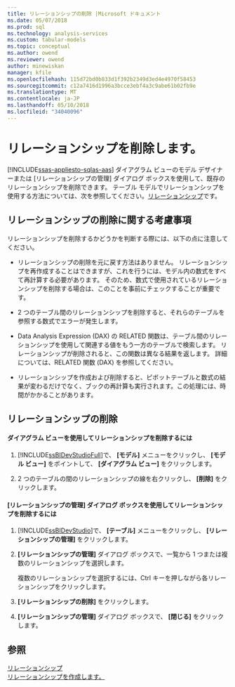 ```yaml
---
title: リレーションシップの削除 |Microsoft ドキュメント
ms.date: 05/07/2018
ms.prod: sql
ms.technology: analysis-services
ms.custom: tabular-models
ms.topic: conceptual
ms.author: owend
ms.reviewer: owend
author: minewiskan
manager: kfile
ms.openlocfilehash: 115d72bd0b833d1f392b2349d3ed4e4970f58453
ms.sourcegitcommit: c12a7416d1996a3bcce3ebf4a3c9abe61b02fb9e
ms.translationtype: MT
ms.contentlocale: ja-JP
ms.lasthandoff: 05/10/2018
ms.locfileid: "34040096"
---
```

# <a name="delete-relationships"></a>リレーションシップを削除します。 
[!INCLUDE[ssas-appliesto-sqlas-aas](../../includes/ssas-appliesto-sqlas-aas.md)]
  ダイアグラム ビューのモデル デザイナーまたは [リレーションシップの管理] ダイアログ ボックスを使用して、既存のリレーションシップを削除できます。 テーブル モデルでリレーションシップを使用する方法については、次を参照してください。[リレーションシップ](../../analysis-services/tabular-models/relationships-ssas-tabular.md)です。  
  
## <a name="considerations-for-deleting-relationships"></a>リレーションシップの削除に関する考慮事項  
 リレーションシップを削除するかどうかを判断する際には、以下の点に注意してください。  
  
-   リレーションシップの削除を元に戻す方法はありません。 リレーションシップを再作成することはできますが、これを行うには、モデル内の数式をすべて再計算する必要があります。 そのため、数式で使用されているリレーションシップを削除する場合は、このことを事前にチェックすることが重要です。  
  
-   2 つのテーブル間のリレーションシップを削除すると、それらのテーブルを参照する数式でエラーが発生します。  
  
-   Data Analysis Expression (DAX) の RELATED 関数は、テーブル間のリレーションシップを使用して関連する値をもう一方のテーブルで検索します。 リレーションシップが削除されると、この関数は異なる結果を返します。 詳細については、RELATED 関数 (DAX) を参照してください。  
  
-   リレーションシップを作成および削除すると、ピボットテーブルと数式の結果が変わるだけでなく、ブックの再計算も実行されます。この処理には、時間がかかることがあります。  
  
## <a name="delete-relationships"></a>リレーションシップの削除  
  
#### <a name="to-delete-a-relationship-by-using-diagram-view"></a>ダイアグラム ビューを使用してリレーションシップを削除するには  
  
1.  [!INCLUDE[ssBIDevStudioFull](../../includes/ssbidevstudiofull-md.md)]で、 **[モデル]** メニューをクリックし、 **[モデル ビュー]** をポイントして、 **[ダイアグラム ビュー]** をクリックします。  
  
2.  2 つのテーブルの間のリレーションシップの線を右クリックし、 **[削除]** をクリックします。  
  
#### <a name="to-delete-a-relationship-by-using-the-manage-relationships-dialog-box"></a>[リレーションシップの管理] ダイアログ ボックスを使用してリレーションシップを削除するには  
  
1.  [!INCLUDE[ssBIDevStudio](../../includes/ssbidevstudio-md.md)]で、 **[テーブル]** メニューをクリックし、 **[リレーションシップの管理]** をクリックします。  
  
2.  **[リレーションシップの管理]** ダイアログ ボックスで、一覧から 1 つまたは複数のリレーションシップを選択します。  
  
     複数のリレーションシップを選択するには、Ctrl キーを押しながら各リレーションシップをクリックします。  
  
3.  **[リレーションシップの削除]** をクリックします。  
  
4.  **[リレーションシップの管理]** ダイアログ ボックスで、 **[閉じる]** をクリックします。  
  
## <a name="see-also"></a>参照  
 [リレーションシップ](../../analysis-services/tabular-models/relationships-ssas-tabular.md)   
 [リレーションシップを作成します。](../../analysis-services/tabular-models/create-a-relationship-between-two-tables-ssas-tabular.md)  
  
  

